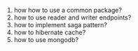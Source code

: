 1. how how to use a common package?
1. how to use reader and writer endpoints?
1. how to implement saga pattern?
1. how to hibernate cache?
1. how to use mongodb?